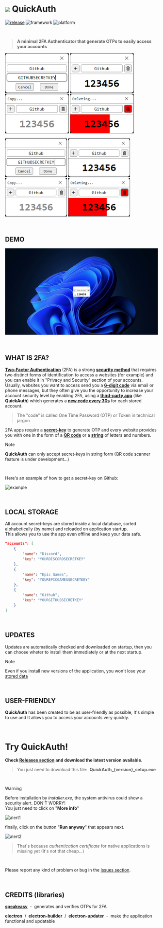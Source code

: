 # <img src="https://github.com/JoSimon05/QuickAuth/blob/Latest/icons/logo.ico" width="32"/> QuickAuth

[![release](https://img.shields.io/badge/dynamic/json?url=https://github.com/JoSimon05/QuickAuth/blob/Latest/package.json&query=version&style=flat-square&label=Latest&labelColor=30363d&color=2ea043)](https://github.com/JoSimon05/QuickAuth/releases) 
![framework](https://img.shields.io/badge/Framework-Electron-47848F?style=flat-square&labelColor=30363d)
![platform](https://img.shields.io/badge/Platform-Windows-0078d4?style=flat-square&labelColor=30363d)

<br>

> **A minimal 2FA Authenticator that generate OTPs to easily access your accounts**

![app1](https://github.com/JoSimon05/QuickAuth/blob/Latest/.github/app1.png)
![app2](https://github.com/JoSimon05/QuickAuth/blob/Latest/.github/app2.png)
![app3](https://github.com/JoSimon05/QuickAuth/blob/Latest/.github/app3.png)
![app4](https://github.com/JoSimon05/QuickAuth/blob/Latest/.github/app4.png)

<img src="https://github.com/JoSimon05/QuickAuth/blob/Latest/.github/app1.png" width="204"/> <img src="https://github.com/JoSimon05/QuickAuth/blob/Latest/.github/app2.png" width="204"/> <img src="https://github.com/JoSimon05/QuickAuth/blob/Latest/.github/app3.png" width="204"/> <img src="https://github.com/JoSimon05/QuickAuth/blob/Latest/.github/app4.png" width="204"/>

<br>

## DEMO
![demo](https://github.com/JoSimon05/QuickAuth/blob/Latest/.github/demo.gif)

<br>

## WHAT IS 2FA?
<ins>**Two-Factor Authentication**</ins> (2FA) is a strong <ins>**security method**</ins> that requires two distinct forms of identification to access a websites (for example) and you can enable it in "Privacy and Security" section of your accounts. <br>
Usually, websites you want to access send you a <ins>**6-digit code**</ins> via email or phone messages, but they often give you the opportunity to increase your account security level by enabling 2FA, using a <ins>**third-party app**</ins> (like **QuickAuth**) which generates a <ins>**new code every 30s**</ins> for each stored account.

> The "code" is called One Time Password (OTP) or Token in technical jargon

2FA apps require a <ins>**secret-key**</ins> to generate OTP and every website provides you with one in the form of a <ins>**QR code**</ins> or a <ins>**string**</ins> of letters and numbers.

> [!NOTE]
> **QuickAuth** can only accept secret-keys in string form (QR code scanner feature is under development...)

<br>

Here's an example of how to get a secret-key on Github:

![example](https://github.com/JoSimon05/QuickAuth/blob/Latest/.github/example.gif)

<br>

## LOCAL STORAGE
All account secret-keys are stored inside a local database, sorted alphabetically (by name) and reloaded on application startup. <br>
This allows you to use the app even offline and keep your data safe.

```json
"accounts": [
    {
        "name": "Discord",
        "key": "YOURDISCORDSECRETKEY"
    },
    {
        "name": "Epic Games",
        "key": "YOUREPICGAMESSECRETKEY"
    },
    {
        "name": "Github",
        "key": "YOURGITHUBSECRETKEY"
    }
]
```

<br>

## UPDATES
Updates are automatically checked and downloaded on startup, then you can choose wheter to install them immediately or at the next startup.

> [!NOTE]
> Even if you install new versions of the application, you won't lose your [stored data](https://github.com/JoSimon05/QuickAuth?tab=readme-ov-file#local-saves)

<br>

## USER-FRIENDLY
**QuickAuth** has been created to be as user-friendly as possible, It's simple to use and It allows you to access your accounts very quickly.

<br>

# Try QuickAuth!
**Check [Releases section](https://github.com/JoSimon05/QuickAuth/releases) and download the latest version available.**

> You just need to download this file:&nbsp; **QuickAuth_{version}_setup.exe**

<br>

> [!WARNING]
> Before installation by *installer.exe*, the system antivirus could show a security alert. DON'T WORRY! \
> You just need to click on "**More info**"
> 
> ![alert1](https://github.com/JoSimon05/POST-IT/blob/Latest/.github/installation1.png)
> 
> finally, click on the button "**Run anyway**" that appears next.
> 
> ![alert2](https://github.com/JoSimon05/POST-IT/blob/Latest/.github/installation2.png)
>
> > That's because *authentication certificate* for native applications is missing yet (It's not that cheap...)

<br>

Please report any kind of problem or bug in the [Issues section](https://github.com/JoSimon05/QuickAuth/issues).

<br>

## CREDITS (libraries)
[**speakeasy**](https://www.npmjs.com/package/speakeasy) &nbsp;-&nbsp; generates and verifies OTPs for 2FA

[**electron**](https://www.electronjs.org/) &nbsp;/&nbsp; [**electron-builder**](https://www.electron.build/index.html) &nbsp;/&nbsp; [**electron-updater**](https://www.electron.build/auto-update.html) &nbsp;-&nbsp; make the application functional and updatable

